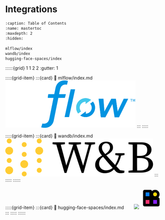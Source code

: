 # Integrations

```{toctree}
:caption: Table of Contents
:name: mastertoc
:maxdepth: 2
:hidden:

mlflow/index
wandb/index
hugging-face-spaces/index
```

::::::{grid} 1 1 2 2
:gutter: 1  

:::::{grid-item}
:::{card} 
:link: mlflow/index.md
&nbsp;&nbsp;&nbsp;&nbsp;&nbsp;&nbsp;<img src="../assets/integrations/mlflow/MLflow-logo-final-white-TM.png" alt="mlflow" width="82%">
:::
:::::

:::::{grid-item}
:::{card}
:link: wandb/index.md
&nbsp;&nbsp;&nbsp;&nbsp;&nbsp;&nbsp;<img src="../assets/integrations/wandb/wandb-logo-yellow-dots-black-wb.png" alt="wandb">
:::
:::::
::::::

:::::{grid-item}
:::{card}
:link: hugging-face-spaces/index.md
&nbsp;&nbsp;&nbsp;&nbsp;&nbsp;&nbsp;
<img src="https://huggingface.co/front/assets/huggingface_logo-noborder.svg"/>
<svg xmlns="http://www.w3.org/2000/svg" xmlns:xlink="http://www.w3.org/1999/xlink" aria-hidden="true" focusable="false" role="img" width="5em" height="5em" preserveAspectRatio="xMidYMid meet" viewBox="0 0 32 32"><path d="M7.80914 18.7462V24.1907H13.2536V18.7462H7.80914Z" fill="#FF3270"></path><path d="M18.7458 18.7462V24.1907H24.1903V18.7462H18.7458Z" fill="#861FFF"></path><path d="M7.80914 7.80982V13.2543H13.2536V7.80982H7.80914Z" fill="#097EFF"></path><path fill-rule="evenodd" clip-rule="evenodd" d="M4 6.41775C4 5.08246 5.08246 4 6.41775 4H14.6457C15.7626 4 16.7026 4.75724 16.9802 5.78629C18.1505 4.67902 19.7302 4 21.4685 4C25.0758 4 28.0003 6.92436 28.0003 10.5317C28.0003 12.27 27.3212 13.8497 26.2139 15.02C27.243 15.2977 28.0003 16.2376 28.0003 17.3545V25.5824C28.0003 26.9177 26.9177 28.0003 25.5824 28.0003H17.0635H14.9367H6.41775C5.08246 28.0003 4 26.9177 4 25.5824V15.1587V14.9367V6.41775ZM7.80952 7.80952V13.254H13.254V7.80952H7.80952ZM7.80952 24.1907V18.7462H13.254V24.1907H7.80952ZM18.7462 24.1907V18.7462H24.1907V24.1907H18.7462ZM18.7462 10.5317C18.7462 9.0283 19.9651 7.80952 21.4685 7.80952C22.9719 7.80952 24.1907 9.0283 24.1907 10.5317C24.1907 12.0352 22.9719 13.254 21.4685 13.254C19.9651 13.254 18.7462 12.0352 18.7462 10.5317Z" fill="black"></path><path d="M21.4681 7.80982C19.9647 7.80982 18.7458 9.02861 18.7458 10.5321C18.7458 12.0355 19.9647 13.2543 21.4681 13.2543C22.9715 13.2543 24.1903 12.0355 24.1903 10.5321C24.1903 9.02861 22.9715 7.80982 21.4681 7.80982Z" fill="#FFD702"></path></svg>
:::
:::::
::::::

